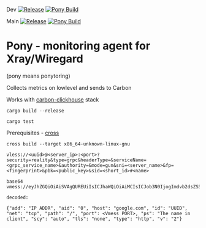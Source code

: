 


Dev [![Release](https://github.com/frkn-dev/pony/actions/workflows/release.yml/badge.svg?branch=dev)](https://github.com/frkn-dev/pony/actions/workflows/release.yml)  [![Pony Build](https://github.com/frkn-dev/pony/actions/workflows/rust.yml/badge.svg?branch=main)](https://github.com/frkn-dev/pony/actions/workflows/rust.yml)

Main  [![Release](https://github.com/frkn-dev/pony/actions/workflows/release.yml/badge.svg?branch=main)](https://github.com/frkn-dev/pony/actions/workflows/release.yml) [![Pony Build](https://github.com/frkn-dev/pony/actions/workflows/rust.yml/badge.svg?branch=main)](https://github.com/frkn-dev/pony/actions/workflows/rust.yml)

# Pony - monitoring agent for Xray/Wiregard
(pony means ponytoring)


Collects metrics on lowlevel and sends to Carbon



Works with [carbon-clickhouse](https://github.com/frkn-dev/graphite-clickhouse-tldr) stack

```build
cargo build --release
```

```test
cargo test
```


Prerequisites - [cross](https://github.com/cross-rs/cross)

```crosscompile
cross build --target x86_64-unknown-linux-gnu 
```



```vless client connect example
vless://<uuid>@<server_ip>:<port>?security=reality&type=grpc&headerType=&serviceName=<grpc_service_name>&authority=&mode=gun&sni=<server_name>&fp=<fingerprint>&pbk=<public_key>&sid=<short_id>#<name>

```

```vmess client connect example 
base64 
vmess://eyJhZGQiOiAiSVAgQUREUiIsICJhaWQiOiAiMCIsICJob3N0IjogImdvb2dsZS5jb20iLCAiaWQiOiAiVVVJRCIsICJuZXQiOiAidGNwIiwgInBhdGgiOiAiLyIsICJwb3J0IjogPFZtZXNzIFBPUlQ+LCAicHMiOiAiVGhlIG5hbWUgaW4gY2xpZW50IiwgInNjeSI6ICJhdXRvIiwgInRscyI6ICJub25lIiwgInR5cGUiOiAiaHR0cCIsICJ2IjogIjIifQo=

decoded:

{"add": "IP ADDR", "aid": "0", "host": "google.com", "id": "UUID", "net": "tcp", "path": "/", "port": <Vmess PORT>, "ps": "The name in client", "scy": "auto", "tls": "none", "type": "http", "v": "2"}

```
